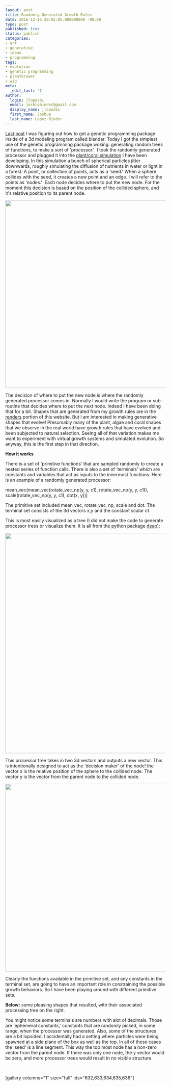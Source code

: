 ```yaml
---
layout: post
title: Randomly Generated Growth Rules
date: 2016-12-15 20:02:05.000000000 -08:00
type: post
published: true
status: publish
categories:
- art
- generative
- ideas
- programming
tags:
- evolution
- genetic programming
- plantGrower
- wip
meta:
  _edit_last: '1'
author:
  login: jlopezbi
  email: joshlobinder@gmail.com
  display_name: jlopezbi
  first_name: Joshua
  last_name: Lopez-Binder
---
```

<p><a href="http://joshlopezbinder.com/getting-deap-or-any-python-module-into-blender/">Last post</a> I was figuring out how to get a genetic programming package inside of a 3d modeling program called blender. Today I got the simplest use of the genetic programming package woking: generating random trees of functions, to make a sort of 'processor.'  I took the randomly generated processor and plugged it into the <a href="https://github.com/jlopezbi/PlantGrower">plant/coral simulation</a> I have been developing. In this simulation a bunch of spherical particles jitter downwards, roughly simulating the diffusion of nutrients in water or light in a forest. A point, or collection of points, acts as a 'seed.' When a sphere collides with the seed, it creates a new point and an edge. I will refer to the points as 'nodes.'  Each node decides where to put the new node. For the moment this decision is based on the position of the collided sphere, and it's relative position to its parent node.</p>
<p><a href="http://joshlopezbinder.com/wp-content/uploads/2016/12/IMG_1282.jpg"><img class="alignnone size-large wp-image-638" src="{{ site.baseurl }}/assets/IMG_1282-785x589.jpg" alt="" width="785" height="589" /></a></p>
<p>The decision of where to put the new node is where the randomly generated processor comes in. Normally I would write the program or sub-routine that decides where to put the next node. Indeed I have been doing that for a bit. Shapes that are generated from my growth rules are in the <a href="http://joshlopezbinder.com/renders/">renders</a> portion of this website. But I am interested in making generative shapes that evolve! Presumably many of the plant, algae and coral shapes that we observe in the real world have growth rules that have evolved and been subjected to natural selection. Seeing all of that variation makes me want to experiment with virtual growth systems and simulated evolution. So anyway, this is the first step in that direction.</p>
<p><strong>How it works</strong></p>
<p>There is a set of 'primitive functions' that are sampled randomly to create a nested series of function calls. There is also a set of 'terminals' which are constants and variables that act as inputs to the innermost functions. Here is an example of a randomly generated processor:</p>
<p class="p1"><span class="s1">mean_vec(mean_vec(rotate_vec_np(y, y, c1), rotate_vec_np(y, y, c1)), scale(rotate_vec_np(y, y, c1), dot(x, y)))</span></p>
<p class="p1">The primitive set included mean_vec, rotate_vec_np, scale and dot. The terminal set consists of the 3d vectors x,y and the constant scalar c1.</p>
<p>This is most easily visualized as a tree (I did not make the code to generate processor trees or visualize them. It is all from the python package <a href="https://github.com/deap/deap">deap</a>):</p>
<p><a href="http://joshlopezbinder.com/wp-content/uploads/2016/12/example_random_tree.png"><img class="alignnone size-full wp-image-631" src="{{ site.baseurl }}/assets/example_random_tree.png" alt="" width="1779" height="691" /></a></p>
<p>This processor tree takes in two 3d vectors and outputs a new vector. This is intentionally designed to act as the 'decision maker' of the node! the vector x is the relative position of the sphere to the collided node. The vector y is the vector from the parent node to the collided node.</p>
<p><a href="http://joshlopezbinder.com/wp-content/uploads/2016/12/IMG_1281.jpg"><img class="alignnone size-large wp-image-639" src="{{ site.baseurl }}/assets/IMG_1281-785x589.jpg" alt="" width="785" height="589" /></a></p>
<p>Clearly the functions available in the primitive set, and any constants in the terminal set, are going to have an important role in constraining the possible growth behaviors. So I have been playing around with different primitive sets.</p>
<p><b>Below:</b> some pleasing shapes that resulted, with their associated processing tree on the right.</p>
<p>You might notice some terminals are numbers with alot of decimals. Those are 'ephemeral constants,' constants that are randomly picked, in some range, when the processor was generated. Also, some of the structures are a bit lopsided. I accidentally had a setting where particles were being spawned at a side plane of the box as well as the top. In all of these cases the 'seed' is a line segment. This way the top most node has a non-zero vector from the parent node. If there was only one node, the y vector would be zero, and more processor trees would result in no visible structure.</p>
<p>&nbsp;</p>
<p>[gallery columns="1" size="full" ids="632,633,634,635,636"]</p>

